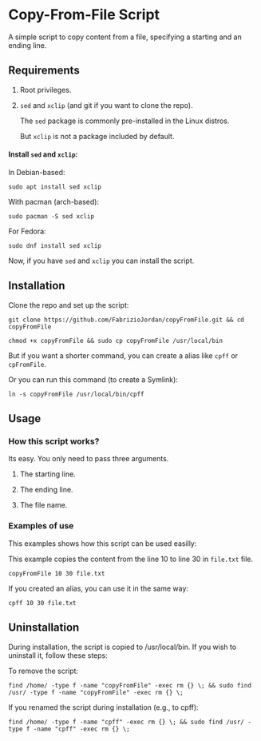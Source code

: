 # Copy-From-File Script

A simple script to copy content from a file, specifying a starting and an ending line.



## Requirements

1. Root privileges.
2. ```sed``` and ```xclip``` (and git if you want to clone the repo).

	The ```sed``` package is commonly pre-installed in the Linux distros.

	But ```xclip``` is not a package included by default.

	
#### Install ```sed``` and ```xclip```:
	
In Debian-based:

```
sudo apt install sed xclip
```	

With pacman (arch-based):

```
sudo pacman -S sed xclip
```

For Fedora:
	
```
sudo dnf install sed xclip
```


Now, if you have ```sed``` and ```xclip``` you can install the script.



## Installation

Clone the repo and set up the script:


```
git clone https://github.com/FabrizioJordan/copyFromFile.git && cd copyFromFile
```


```
chmod +x copyFromFile && sudo cp copyFromFile /usr/local/bin
```
	


But if you want a shorter command, you can create a alias like ```cpff``` or ```cpFromFile```.

Or you can run this command (to create a Symlink):


```
ln -s copyFromFile /usr/local/bin/cpff
```


## Usage


### How this script works?

Its easy. You only need to pass three arguments.

1. The starting line.

2. The ending line.

3. The file name.


### Examples of use

This examples shows how this script can be used easilly:


This example copies the content from the line 10 to line 30 in ```file.txt``` file.

```
copyFromFile 10 30 file.txt
```

If you created an alias, you can use it in the same way:

```
cpff 10 30 file.txt
```
## Uninstallation

During installation, the script is copied to /usr/local/bin. If you wish to uninstall it, follow these steps:

To remove the script:

```
find /home/ -type f -name "copyFromFile" -exec rm {} \; && sudo find /usr/ -type f -name "copyFromFile" -exec rm {} \;
```

If you renamed the script during installation (e.g., to cpff):

```
find /home/ -type f -name "cpff" -exec rm {} \; && sudo find /usr/ -type f -name "cpff" -exec rm {} \;
```
